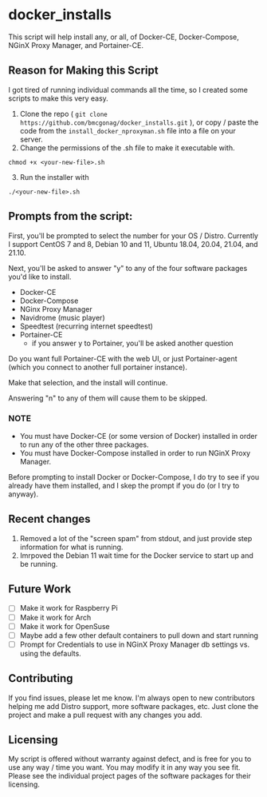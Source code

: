 # docker_installs
This script will help install any, or all, of Docker-CE, Docker-Compose, NGinX Proxy Manager, and Portainer-CE.

## Reason for Making this Script
I got tired of running individual commands all the time, so I created some scripts to make this very easy. 

1. Clone the repo ( `git clone https://github.com/bmcgonag/docker_installs.git` ), or copy / paste the code from the `install_docker_nproxyman.sh` file into a file on your server. 
2. Change the permissions of the .sh file to make it executable with.

`chmod +x <your-new-file>.sh`

3. Run the installer with

`./<your-new-file>.sh`

## Prompts from the script:
First, you'll be prompted to select the number for your OS / Distro.  Currently I support CentOS 7 and 8, Debian 10 and 11, Ubuntu 18.04, 20.04, 21.04, and 21.10. 

Next, you'll be asked to answer "y" to any of the four software packages you'd like to install. 
- Docker-CE
- Docker-Compose
- NGinx Proxy Manager
- Navidrome (music player)
- Speedtest (recurring internet speedtest)
- Portainer-CE
  - if you answer y to Portainer, you'll be asked another question

Do you want full Portainer-CE with the web UI, or just Portainer-agent (which you connect to another full portainer instance). 

Make that selection, and the install will continue.

Answering "n" to any of them will cause them to be skipped.

### NOTE
* You must have Docker-CE (or some version of Docker) installed in order to run any of the other three packages.
* You must have Docker-Compose installed in order to run NGinX Proxy Manager.

Before prompting to install Docker or Docker-Compose, I do try to see if you already have them installed, and I skep the prompt if you do (or I try to anyway).

## Recent changes
1. Removed a lot of the "screen spam" from stdout, and just provide step information for what is running.
2. Imrpoved the Debian 11 wait time for the Docker service to start up and be running.

## Future Work
- [ ] Make it work for Raspberry Pi
- [ ] Make it work for Arch
- [ ] Make it work for OpenSuse
- [ ] Maybe add a few other default containers to pull down and start running
- [ ] Prompt for Credentials to use in NGinX Proxy Manager db settings vs. using the defaults.

## Contributing
If you find issues, please let me know. I'm always open to new contributors helping me add Distro support, more software packages, etc.  Just clone the project and make a pull request with any changes you add. 

## Licensing
My script is offered without warranty against defect, and is free for you to use any way / time you want.  You may modify it in any way you see fit.  Please see the individual project pages of the software packages for their licensing.